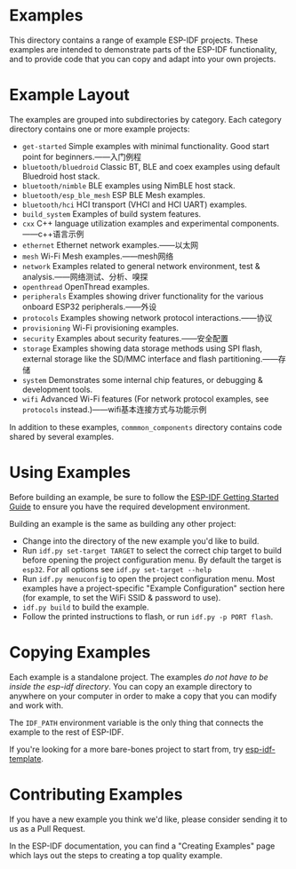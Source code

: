 # Examples

This directory contains a range of example ESP-IDF projects. These examples are intended to demonstrate parts of the ESP-IDF functionality, and to provide code that you can copy and adapt into your own projects.

# Example Layout

The examples are grouped into subdirectories by category. Each category directory contains one or more example projects:

* `get-started` Simple examples with minimal functionality. Good start point for beginners.——入门例程
* `bluetooth/bluedroid` Classic BT, BLE and coex examples using default Bluedroid host stack.
* `bluetooth/nimble` BLE examples using NimBLE host stack.
* `bluetooth/esp_ble_mesh` ESP BLE Mesh examples.
* `bluetooth/hci` HCI transport (VHCI and HCI UART) examples.
* `build_system` Examples of build system features.
* `cxx` C++ language utilization examples and experimental components.——c++语言示例
* `ethernet` Ethernet network examples.——以太网
* `mesh` Wi-Fi Mesh examples.——mesh网络
* `network` Examples related to general network environment, test & analysis.——网络测试、分析、嗅探
* `openthread` OpenThread examples.
* `peripherals` Examples showing driver functionality for the various onboard ESP32 peripherals.——外设
* `protocols` Examples showing network protocol interactions.——协议
* `provisioning` Wi-Fi provisioning examples.
* `security` Examples about security features.——安全配置
* `storage` Examples showing data storage methods using SPI flash, external storage like the SD/MMC interface and flash partitioning.——存储
* `system` Demonstrates some internal chip features, or debugging & development tools.
* `wifi` Advanced Wi-Fi features (For network protocol examples, see `protocols` instead.)——wifi基本连接方式与功能示例

In addition to these examples, `commmon_components` directory contains code shared by several examples.

# Using Examples

Before building an example, be sure to follow the [ESP-IDF Getting Started Guide](https://idf.espressif.com/) to ensure you have the required development environment.

Building an example is the same as building any other project:

* Change into the directory of the new example you'd like to build.
* Run `idf.py set-target TARGET` to select the correct chip target to build before opening the project configuration menu. By default the target is `esp32`. For all options see `idf.py set-target --help`
* Run `idf.py menuconfig` to open the project configuration menu. Most examples have a project-specific "Example Configuration" section here (for example, to set the WiFi SSID & password to use).
* `idf.py build` to build the example.
* Follow the printed instructions to flash, or run `idf.py -p PORT flash`.

# Copying Examples

Each example is a standalone project. The examples *do not have to be inside the esp-idf directory*. You can copy an example directory to anywhere on your computer in order to make a copy that you can modify and work with.

The `IDF_PATH` environment variable is the only thing that connects the example to the rest of ESP-IDF.

If you're looking for a more bare-bones project to start from, try [esp-idf-template](https://github.com/espressif/esp-idf-template).

# Contributing Examples

If you have a new example you think we'd like, please consider sending it to us as a Pull Request.

In the ESP-IDF documentation, you can find a "Creating Examples" page which lays out the steps to creating a top quality example.
